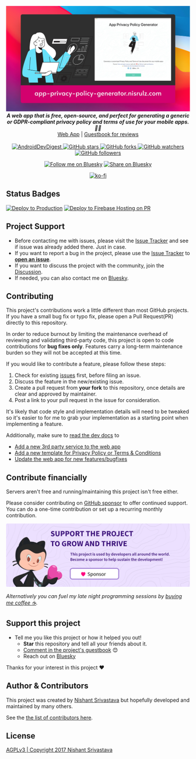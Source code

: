<div align="center">
  <img src="img/hero.png" alt="App Privacy Policy Generator">
</div>

<div align="center"><strong>
  <em>A web app that is free, open-source, and perfect for generating a generic or GDPR-compliant privacy policy and terms of use for your mobile apps. 📄✨</em>
</strong><br>
<a href="https://app-privacy-policy-generator.nisrulz.com/">Web App</a> | 
<a href="https://app-privacy-policy-generator.nisrulz.com/reviews.html" target="_blank" rel="noopener noreferrer">Guestbook for reviews</a>
</div>

<br>

<div align="center"><a href="https://www.androiddevdigest.com/digest-133/">
  <img src="https://img.shields.io/badge/AndroidDev%20Digest-%23133-blue.svg" alt="AndroidDevDigest">
</a><a href="https://github.com/nisrulz/app-privacy-policy-generator">
  <img src="https://img.shields.io/github/stars/nisrulz/app-privacy-policy-generator.svg?style=social&amp;label=Star" alt="GitHub stars">
</a> <a href="https://github.com/nisrulz/app-privacy-policy-generator/fork">
  <img src="https://img.shields.io/github/forks/nisrulz/app-privacy-policy-generator.svg?style=social&amp;label=Fork" alt="GitHub forks">
</a> <a href="https://github.com/nisrulz/app-privacy-policy-generator">
  <img src="https://img.shields.io/github/watchers/nisrulz/app-privacy-policy-generator.svg?style=social&amp;label=Watch" alt="GitHub watchers">
</a> <a href="https://github.com/nisrulz/app-privacy-policy-generator">
  <img src="https://img.shields.io/github/followers/nisrulz.svg?style=social&amp;label=Follow" alt="GitHub followers">
</a>

[![Follow me on Bluesky](https://img.shields.io/badge/Bluesky-0285FF?logo=bluesky&logoColor=fff&label=Follow%20me%20on&color=0285FF)](https://bsky.app/profile/nisrulz.com)
[![Share on Bluesky](https://img.shields.io/badge/Bluesky-0285FF?logo=bluesky&logoColor=fff&label=Share%20on&color=0285FF)](https://bsky.app/intent/compose?text=%F0%9F%93%9D%20App%20Privacy%20Policy%20Generator%3A%20A%20free%20web-app%20to%20generate%20a%20generic%20privacy%20policy%20for%20your%20Android%2FiOS%2FKaiOS%20%F0%9F%93%B1%20apps%20%F0%9F%9A%80.%0A%0A%F0%9F%91%A8%F0%9F%8F%BB%E2%80%8D%F0%9F%92%BB%20Built%20by%20%40nisrulz.com%20%0A%0A%E2%9C%85%20Web%20App%3A%20https%3A%2F%2Fapp-privacy-policy-generator.nisrulz.com%20%0A%0A%E2%9C%85%20Checkout%20Reviews%3A%20https%3A%2F%2Fgithub.com%2Fnisrulz%2Fapp-privacy-policy-generator%2Fissues%2F65%20%0A%0A%23appg%20%23free%20%23app%20%23privacy%20%23policy%20%23generator)

[![ko-fi](https://ko-fi.com/img/githubbutton_sm.svg)](https://ko-fi.com/A443EQ6)

</div>

## Status Badges

[![Deploy to Production](https://github.com/nisrulz/app-privacy-policy-generator/actions/workflows/firebase-hosting-merge.yml/badge.svg)](https://github.com/nisrulz/app-privacy-policy-generator/actions/workflows/firebase-hosting-merge.yml) [![Deploy to Firebase Hosting on PR](https://github.com/nisrulz/app-privacy-policy-generator/actions/workflows/firebase-hosting-pull-request.yml/badge.svg)](https://github.com/nisrulz/app-privacy-policy-generator/actions/workflows/firebase-hosting-pull-request.yml)

## Project Support

- Before contacting me with issues, please visit the [Issue Tracker](https://github.com/nisrulz/app-privacy-policy-generator/issues) and see if issue was already added there. Just in case.
- If you want to report a bug in the project, please use the [Issue Tracker](https://github.com/nisrulz/app-privacy-policy-generator/issues) to [**open an issue**](https://github.com/nisrulz/app-privacy-policy-generator/issues/new/choose).
- If you want to discuss the project with the community, join the [Discussion](https://github.com/nisrulz/app-privacy-policy-generator/discussions).
- If needed, you can also contact me on [Bluesky](https://bsky.app/profile/nisrulz.com).

## Contributing

This project's contributions work a little different than most GitHub projects. If you have a small bug fix or typo fix, please open a Pull Request(PR) directly to this repository.

In order to reduce burnout by limiting the maintenance overhead of reviewing and validating third-party code, this project is open to code contributions for **bug fixes only**. Features carry a long-term maintenance burden so they will not be accepted at this time.

If you would like to contribute a feature, please follow these steps:

1. Check for existing [issues](https://github.com/nisrulz/app-privacy-policy-generator/issues) first, before filing an issue.
2. Discuss the feature in the new/existing issue.
3. Create a pull request from **your fork** to this repository, once details are clear and approved by maintainer.
4. Post a link to your pull request in the issue for consideration.

It's likely that code style and implementation details will need to be tweaked so it's easier to for me to grab your
implementation as a starting point when implementing a feature.

Additionally, make sure to [read the dev docs](dev-doc.md) to

- [Add a new 3rd party service to the web app](https://github.com/nisrulz/app-privacy-policy-generator/blob/master/dev-doc.md#contributing-more-3rd-party-services-links)
- [Add a new template for Privacy Policy or Terms & Conditions](https://github.com/nisrulz/app-privacy-policy-generator/blob/master/dev-doc.md#development)
- [Update the web app for new features/bugfixes](https://github.com/nisrulz/app-privacy-policy-generator/blob/master/dev-doc.md#development)

## Contribute financially

Servers aren't free and running/maintaining this project isn't free either.

Please consider contributing on [GitHub sponsor](https://github.com/sponsors/nisrulz) to offer continued support. You can do a one-time contribution or set up a recurring monthly contribution.

[![sponsoring monthly](img/sponsor_banner.png)](https://github.com/sponsors/nisrulz)

_Alternatively you can fuel my late night programming sessions by [buying me coffee :coffee:](https://ko-fi.com/nisrulz)._

## Support this project

- Tell me you like this project or how it helped you out!
  - **Star** this repository and tell all your friends about it.
  - [Comment in the project's guestbook](https://github.com/nisrulz/app-privacy-policy-generator/issues/65) :blush:
  - Reach out on [Bluesky](https://bsky.app/profile/nisrulz.com)

Thanks for your interest in this project :heart:

## Author & Contributors

This project was created by [Nishant Srivastava](https://github.com/nisrulz/nisrulz.github.io#nishant-srivastava) but hopefully developed and maintained by many others.

See the [the list of contributors here](https://github.com/nisrulz/app-privacy-policy-generator/graphs/contributors).

## License

[AGPLv3 | Copyright 2017 Nishant Srivastava](LICENSE)
